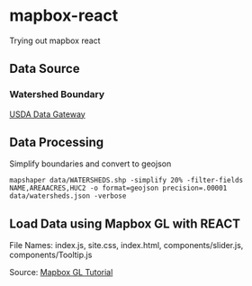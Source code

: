 # mapbox-react
Trying out mapbox react

## Data Source
### Watershed Boundary
[USDA Data Gateway](https://datagateway.nrcs.usda.gov/GDGHome_DirectDownLoad.aspx)

## Data Processing
Simplify boundaries and convert to geojson
```CLI
mapshaper data/WATERSHEDS.shp -simplify 20% -filter-fields NAME,AREAACRES,HUC2 -o format=geojson precision=.00001 data/watersheds.json -verbose
```

## Load Data using Mapbox GL with REACT
File Names: index.js, site.css, index.html, components/slider.js, components/Tooltip.js

Source:
[Mapbox GL Tutorial](https://docs.mapbox.com/help/tutorials/use-mapbox-gl-js-with-react/)